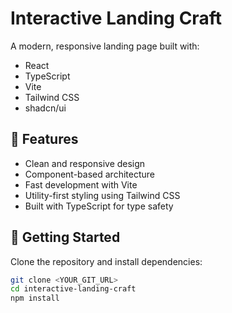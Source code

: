# Interactive Landing Craft

A modern, responsive landing page built with:

- React
- TypeScript
- Vite
- Tailwind CSS
- shadcn/ui

## 📌 Features

- Clean and responsive design
- Component-based architecture
- Fast development with Vite
- Utility-first styling using Tailwind CSS
- Built with TypeScript for type safety

## 🚀 Getting Started

Clone the repository and install dependencies:

```bash
git clone <YOUR_GIT_URL>
cd interactive-landing-craft
npm install

